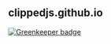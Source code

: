 ## clippedjs.github.io

[![Greenkeeper badge](https://badges.greenkeeper.io/clippedjs/clippedjs.github.io.svg)](https://greenkeeper.io/)